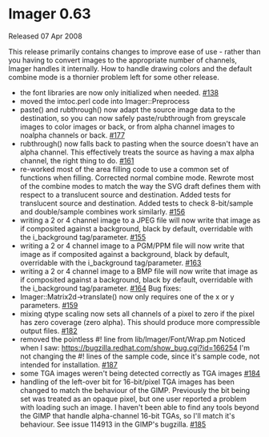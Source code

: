 # Imager 0.63

Released 07 Apr 2008

This release primarily contains changes to improve ease of use - rather than you having to convert images to the appropriate number of channels, Imager handles it internally. How to handle drawing colors and the default combine mode is a thornier problem left for some other release.
- the font libraries are now only initialized when needed. [#138](https://github.com/tonycoz/imager/issues/138) 
- moved the imtoc.perl code into Imager::Preprocess 
- paste() and rubthrough() now adapt the source image data to the destination, so you can now safely paste/rubthrough from greyscale images to color images or back, or from alpha channel images to noalpha channels or back. [#177](https://github.com/tonycoz/imager/issues/177) 
- rubthrough() now falls back to pasting when the source doesn't have an alpha channel. This effectively treats the source as having a max alpha channel, the right thing to do. [#161](https://github.com/tonycoz/imager/issues/161) 
- re-worked most of the area filling code to use a common set of functions when filling. Corrected normal combine mode. Rewrote most of the combine modes to match the way the SVG draft defines them with respect to a translucent source and destination. Added tests for translucent source and destination. Added tests to check 8-bit/sample and double/sample combines work similarly. [#156](https://github.com/tonycoz/imager/issues/156) 
- writing a 2 or 4 channel image to a JPEG file will now write that image as if composited against a background, black by default, overridable with the i_background tag/parameter. [#155](https://github.com/tonycoz/imager/issues/155) 
- writing a 2 or 4 channel image to a PGM/PPM file will now write that image as if composited against a background, black by default, overridable with the i_background tag/parameter. [#163](https://github.com/tonycoz/imager/issues/163) 
- writing a 2 or 4 channel image to a BMP file will now write that image as if composited against a background, black by default, overridable with the i_background tag/parameter. [#164](https://github.com/tonycoz/imager/issues/164) Bug fixes: 
- Imager::Matrix2d->translate() now only requires one of the x or y parameters. [#159](https://github.com/tonycoz/imager/issues/159) 
- mixing qtype scaling now sets all channels of a pixel to zero if the pixel has zero coverage (zero alpha). This should produce more compressible output files. [#182](https://github.com/tonycoz/imager/issues/182) 
- removed the pointless #! line from lib/Imager/Font/Wrap.pm Noticed when I saw: https://bugzilla.redhat.com/show_bug.cgi?id=166254 I'm not changing the #! lines of the sample code, since it's sample code, not intended for installation. [#187](https://github.com/tonycoz/imager/issues/187) 
- some TGA images weren't being detected correctly as TGA images [#184](https://github.com/tonycoz/imager/issues/184) 
- handling of the left-over bit for 16-bit/pixel TGA images has been changed to match the behaviour of the GIMP. Previously the bit being set was treated as an opaque pixel, but one user reported a problem with loading such an image. I haven't been able to find any tools beyond the GIMP that handle alpha-channel 16-bit TGAs, so I'll match it's behaviour. See issue 114913 in the GIMP's bugzilla. [#185](https://github.com/tonycoz/imager/issues/185)